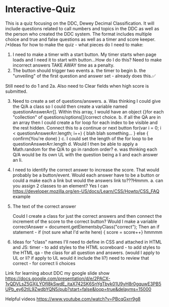 # Interactive-Quiz
This is a quiz focusing on the DDC, Dewey Decimal Classification. It will include questions related to call numbers and topics in the DDC as well as the person who created the DDC system. The format includes multiple choice and true and false questions as well as a timer and score keeper.
/*Ideas for how to make the quiz - what pieces do I need to make:
1. I need to make a timer with a start button. My timer starts when page loads and I need it to start with button...How do I do this? Need to make incorrect answers TAKE AWAY time as a penalty.
2. The button should trigger two events
    a. the timer to begin
    b. the "unveiling" of the first question and answer set - already does this.✅

Still need to do 1 and 2a. Also need to Clear fields when high score is submitted. 




3. Need to create a set of questions/answers. 
    a. Was thinking I could give the Q/A a class so I could then create a variable named questionAnswerArr[]. Within this array, I would have an object {}for each "collection" of questions/options[]/correct choice.
    b. if all the QA are in an array then I could create a for loop for each index to be visible and the rest hidden. Connect this to a continue or next button 
        for(var i = 0; i < questionAnswerArr.length; i++) {
            blah blah something...
            } else {
                confirm(You're done)
        }
    c. I could set the length of the for loop to be questionAnswerArr.length 
    d. Would I then be able to apply a Math.random for the Q/A to go in random order?
    e. was thinking each Q/A would be its own UL with the question being a li and each answer an li.

4. I need to identify the correct answer to increase the score. That would probably be a button/event. Would each answer have to be a button or could a make each a link but would the answers link to???Hmmm.
    a. can you assign 2 classes to an element? Yes I can https://developer.mozilla.org/en-US/docs/Learn/CSS/Howto/CSS_FAQ example  <li class="qa correct">The text of the correct answer</li> 

    Could I create a class for just the correct answers and then connect the increment of the score to the correct button? Would I make a variable correctAnswer = document.getElementsbyClass("correct"); 
    Then an if statement - if (not sure what I'd write here) { score = score++} hmmmm

5. Ideas for "class" names I'll need to define in CSS and attached in HTML and JS:
    timer - to add styles to the HTML
    scoreboard - to add styles to the HTML
    qa - the class for all question and answers. (would I apply to UL or li? if apply to UL would it include the li?) need to review that
    correct - for correct li choices



Link for learning about DDC my google slide show  https://docs.google.com/presentation/d/e/2PACX-1vQDVLsZ5GXjLYOfI8kSwdE_jtaX742SK6SnYgTbyk01U9yH8r0gquwE3PB5UPb_ey62tIL9ZwdbYQN5/pub?start=false&loop=true&delayms=15000
    
Helpful videos
https://www.youtube.com/watch?v=PBcqGxrr9g8
